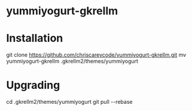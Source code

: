# yummiyogurt-gkrellm

Installation
==============
git clone https://github.com/chriscareycode/yummiyogurt-gkrellm.git
mv yummiyogurt-gkrellm .gkrellm2/themes/yummiyogurt

Upgrading
==============
cd .gkrellm2/themes/yummiyogurt
git pull --rebase
